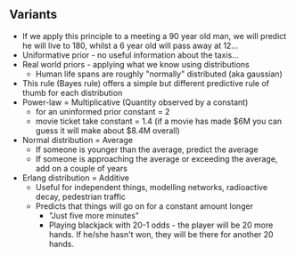 ## Variants
- If we apply this principle to a meeting a 90 year old man, we will predict he will live to 180, whilst a 6 year old will pass away at 12...
- Uniformative prior - no useful information about the taxis...
- Real world priors - applying what we know using distributions
    - Human life spans are roughly "normally" distributed (aka gaussian)
- This rule (Bayes rule) offers a simple but different predictive rule of thumb for each distribution
- Power-law = Multiplicative (Quantity observed by a constant)
    - for an uninformed prior constant = 2
    - movie ticket take constant = 1.4 (if a movie has made $6M you can guess it will make about $8.4M overall)
- Normal distribution = Average
    - If someone is younger than the average, predict the average
    - If someone is approaching the average or exceeding the average, add on a couple of years
- Erlang distribution = Additive
    - Useful for independent things, modelling networks, radioactive decay, pedestrian traffic
    - Predicts that things will go on for a constant amount longer
        - "Just five more minutes"
        - Playing blackjack with 20-1 odds - the player will be 20 more hands. If he/she hasn't won, they will be there for another 20 hands.